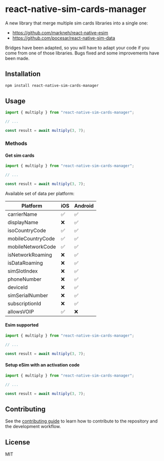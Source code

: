 # react-native-sim-cards-manager

A new library that merge multiple sim cards libraries into a single one:
- https://github.com/markneh/react-native-esim
- https://github.com/pocesar/react-native-sim-data

Bridges have been adapted, so you will have to adapt your code if you come from one of those libraries. Bugs fixed and some improvements have been made.


## Installation

```sh
npm install react-native-sim-cards-manager
```

## Usage


```ts
import { multiply } from "react-native-sim-cards-manager";

// ...

const result = await multiply(3, 7);
```

### Methods

#### Get sim cards

```ts
import { multiply } from "react-native-sim-cards-manager";

// ...

const result = await multiply(3, 7);
```

Available set of data per platform:

| Platform          	| iOS 	| Android 	|
|-------------------	|-----	|---------	|
| carrierName       	|  ✅  	|    ✅    	|
| displayName       	|  ❌  	|    ✅    	|
| isoCountryCode    	|  ✅  	|    ✅    	|
| mobileCountryCode 	|  ✅  	|    ✅    	|
| mobileNetworkCode 	|  ✅  	|    ✅    	|
| isNetworkRoaming  	|  ❌  	|    ✅    	|
| isDataRoaming     	|  ❌  	|    ✅    	|
| simSlotIndex      	|  ❌  	|    ✅    	|
| phoneNumber       	|  ❌  	|    ✅    	|
| deviceId          	|  ❌  	|    ✅    	|
| simSerialNumber   	|  ❌  	|    ✅    	|
| subscriptionId    	|  ❌  	|    ✅    	|
| allowsVOIP        	|  ✅  	|    ❌    	|

#### Esim supported

```ts
import { multiply } from "react-native-sim-cards-manager";

// ...

const result = await multiply(3, 7);
```

#### Setup eSim with an activation code

```ts
import { multiply } from "react-native-sim-cards-manager";

// ...

const result = await multiply(3, 7);
```

## Contributing

See the [contributing guide](CONTRIBUTING.md) to learn how to contribute to the repository and the development workflow.

## License

MIT
